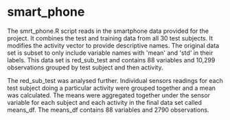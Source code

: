 # smart_phone

The smrt_phone.R script reads in the smartphone data provided for the project. It combines the test and training data from all 30 test subjects. It modifies the activity vector to provide descriptive names. The original data set is subset to only include variable names with 'mean' and 'std' in their labels. This data set is red_sub_test and contains 88 variables and 10,299  observations grouped by test subject and then activity.

The red_sub_test was analysed further. Individual sensors readings for each test subject doing a particular activity were grouped together and a mean was calculated. The means were aggregated together under the sensor variable for each subject and each activity in the final data set called means_df. The means_df contains 88 variables and 2790 observations.